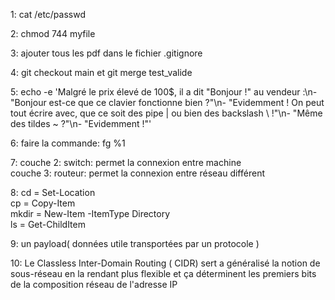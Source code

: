 
 1: cat  /etc/passwd  
 
 2: chmod 744 myfile  
 
 3: ajouter tous les pdf dans le fichier .gitignore  
 
 4: git checkout main et git merge test_valide  
 
 5:  echo -e 'Malgré le prix élevé de 100$, il a dit "Bonjour !" au vendeur :\n- "Bonjour est-ce que ce clavier fonctionne bien ?"\n- "Evidemment ! On peut tout écrire avec, que ce soit des pipe | ou bien des backslash \\ 
     !"\n- "Même des tildes ~ ?"\n- "Evidemment !"'  
     
 6: faire la commande: fg %1    
 
 7:   couche 2: switch:   permet la connexion entre machine  
      couche 3: routeur:    permet la connexion entre réseau différent
     
 8: cd = Set-Location  
    cp = Copy-Item  
    mkdir = New-Item -ItemType Directory  
    ls = Get-ChildItem  
   
 9: un payload( données utile transportées par un protocole )  
 
 10: Le Classless Inter-Domain Routing ( CIDR) sert a généralisé la notion de sous-réseau en la rendant plus flexible et ça déterminent les premiers bits de la composition réseau de l'adresse IP
